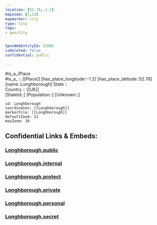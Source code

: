 ```yaml
---
location: [52.78,-1.2] 
mapzoom: [7,12] 
mapmarker: city 
type: City
tags:
- geo/City


SpocWebEntityId: 32086
isDeleted: false
confidential: public

---
```

#is_a_/Place  
#is_a_ :: [[Place]] 
[has_place_longitude::-1.2] 
[has_place_latitude::52.78] 
[name::Longhborough] 
State ::  
Country :: [[UK]]  
[StateId::] 
[Population::] 
[Unknown::] 


```leaflet
id: Longhborough
coordinates: [[Longhborough]] 
markerFile: [[Longhborough]] 
defaultZoom: 11 
maxZoom: 18
```


## Confidential Links & Embeds: 

### [Longhborough.public](/_public/\Earth\Continent\Europe\Europe~North\UK\England\Regions~England\East_Midlands\Leicestershire\cities~Leicestershire\Charnwood\cities~CharnwoodLonghborough.public.md) 

### [Longhborough.internal](/_internal/\Earth\Continent\Europe\Europe~North\UK\England\Regions~England\East_Midlands\Leicestershire\cities~Leicestershire\Charnwood\cities~CharnwoodLonghborough.internal.md) 

### [Longhborough.protect](/_protect/\Earth\Continent\Europe\Europe~North\UK\England\Regions~England\East_Midlands\Leicestershire\cities~Leicestershire\Charnwood\cities~CharnwoodLonghborough.protect.md) 

### [Longhborough.private](/_private/\Earth\Continent\Europe\Europe~North\UK\England\Regions~England\East_Midlands\Leicestershire\cities~Leicestershire\Charnwood\cities~CharnwoodLonghborough.private.md) 

### [Longhborough.personal](/_personal/\Earth\Continent\Europe\Europe~North\UK\England\Regions~England\East_Midlands\Leicestershire\cities~Leicestershire\Charnwood\cities~CharnwoodLonghborough.personal.md) 

### [Longhborough.secret](/_secret/\Earth\Continent\Europe\Europe~North\UK\England\Regions~England\East_Midlands\Leicestershire\cities~Leicestershire\Charnwood\cities~CharnwoodLonghborough.secret.md)

